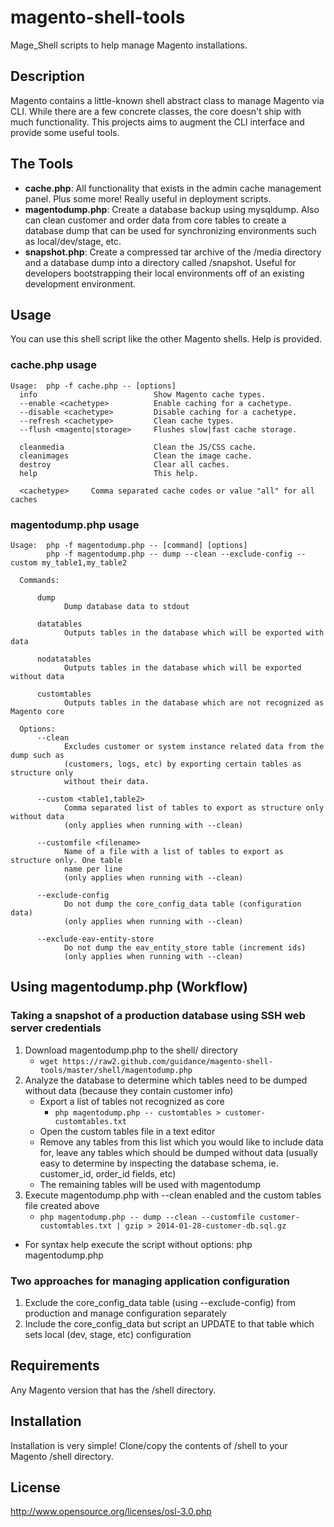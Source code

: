 magento-shell-tools
===================

Mage_Shell scripts to help manage Magento installations.

Description
-------------------

Magento contains a little-known shell abstract class to manage Magento via CLI.
While there are a few concrete classes, the core doesn't ship with much functionality.
This projects aims to augment the CLI interface and provide some useful tools.

The Tools
-------------------

 - **cache.php**: All functionality that exists in the admin cache management panel. Plus some more!
   Really useful in deployment scripts.
 - **magentodump.php**: Create a database backup using mysqldump.  Also can clean customer and order 
   data from core tables to create a database dump that can be used for synchronizing environments
   such as local/dev/stage, etc.
 - **snapshot.php**: Create a compressed tar archive of the /media directory and a database dump into 
   a directory called /snapshot.  Useful for developers bootstrapping their local environments off 
   of an existing development environment.

Usage
-------------------
You can use this shell script like the other Magento shells. Help is provided.

### cache.php usage

    Usage:  php -f cache.php -- [options]
      info                          Show Magento cache types.
      --enable <cachetype>          Enable caching for a cachetype.
      --disable <cachetype>         Disable caching for a cachetype.
      --refresh <cachetype>         Clean cache types.
      --flush <magento|storage>     Flushes slow|fast cache storage.

      cleanmedia                    Clean the JS/CSS cache.
      cleanimages                   Clean the image cache.
      destroy                       Clear all caches.
      help                          This help.

      <cachetype>     Comma separated cache codes or value "all" for all caches

### magentodump.php usage

    Usage:  php -f magentodump.php -- [command] [options]
            php -f magentodump.php -- dump --clean --exclude-config --custom my_table1,my_table2

      Commands:

          dump
                Dump database data to stdout

          datatables
                Outputs tables in the database which will be exported with data

          nodatatables
                Outputs tables in the database which will be exported without data

          customtables
                Outputs tables in the database which are not recognized as Magento core

      Options:
          --clean
                Excludes customer or system instance related data from the dump such as
                (customers, logs, etc) by exporting certain tables as structure only
                without their data.

          --custom <table1,table2>
                Comma separated list of tables to export as structure only without data
                (only applies when running with --clean)

          --customfile <filename>
                Name of a file with a list of tables to export as structure only. One table
                name per line
                (only applies when running with --clean)

          --exclude-config
                Do not dump the core_config_data table (configuration data)
                (only applies when running with --clean)

          --exclude-eav-entity-store
                Do not dump the eav_entity_store table (increment ids)
                (only applies when running with --clean)
    
Using magentodump.php (Workflow)
---------------------
### Taking a snapshot of a production database using SSH web server credentials

  1. Download magentodump.php to the shell/ directory  
     * `wget https://raw2.github.com/guidance/magento-shell-tools/master/shell/magentodump.php`
  1. Analyze the database to determine which tables need to be dumped without data (because they contain customer info)
     * Export a list of tables not recognized as core
       * `php magentodump.php -- customtables > customer-customtables.txt`
     * Open the custom tables file in a text editor
     * Remove any tables from this list which you would like to include data for, leave any tables which should be dumped without data (usually easy to determine by inspecting the database schema, ie. customer_id, order_id fields, etc)
     * The remaining tables will be used with magentodump
  1. Execute magentodump.php with --clean enabled and the custom tables file created above
     * `php magentodump.php -- dump --clean --customfile customer-customtables.txt | gzip > 2014-01-28-customer-db.sql.gz`

*  For syntax help execute the script without options: php magentodump.php

### Two approaches for managing application configuration

  1. Exclude the core_config_data table (using --exclude-config) from production and manage configuration separately
  2. Include the core_config_data but script an UPDATE to that table which sets local (dev, stage, etc) configuration

Requirements
-------------------

Any Magento version that has the /shell directory.

Installation
--------------------

Installation is very simple! Clone/copy the contents of /shell to your Magento /shell directory.

License
-------------------
http://www.opensource.org/licenses/osl-3.0.php


